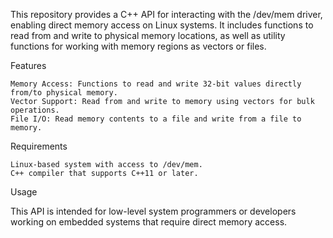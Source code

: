 This repository provides a C++ API for interacting with the /dev/mem driver, enabling direct memory access on Linux systems. It includes functions to read from and write to physical memory locations, as well as utility functions for working with memory regions as vectors or files.

Features

    Memory Access: Functions to read and write 32-bit values directly from/to physical memory.
    Vector Support: Read from and write to memory using vectors for bulk operations.
    File I/O: Read memory contents to a file and write from a file to memory.

Requirements

    Linux-based system with access to /dev/mem.
    C++ compiler that supports C++11 or later.

Usage

This API is intended for low-level system programmers or developers working on embedded systems that require direct memory access.
